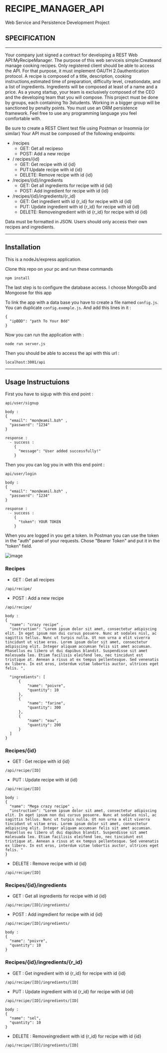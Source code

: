 # RECIPE_MANAGER_API
Web Service and Persistence Development Project

## SPECIFICATION

---

Your company just signed a contract for developing a REST Web API:MyRecipeManager.
The purpose of this web serviceis simple:Createand manage cooking recipes.
Only registered client should be able to access the API. For that purpose, it must implement OAUTH 2.0authentication protocol.
A recipe is composed of a title, description, cooking instructions,estimated time of preparation, difficulty level, creationdate, and a list of ingredients.
Ingredients will be composed at least of a name and a price.
As a young startup, your team is exclusively composed of the CEO and the developing team that you will compose.
This project must be done by groups, each containing 1to 3students. Working in a bigger group will be sanctioned by penalty points.
You must use an ORM persistence framework. 
Feel free to use any programming language you feel comfortable with. 

Be sure to create a REST Client test file using Postman or Insomnia (or similar)
Your API must be composed of the following endpoints:
- /recipes
  - GET: Get all recipeso
  - POST: Add a new recipe
- / recipes/{id}
  - GET: Get recipe with id {id}
  - PUT:Update recipe with id {id}
  - DELETE: Remove recipe with id {id}
- /recipes/{id}/ingredients
  - GET: Get all ingredients for recipe with id {id}
  - POST: Add ingredient for recipe with id {id}
- /recipes/{id}/ingredients/{r_id}
  - GET: Get ingredient with id {r_id} for recipe with id {id}
  - PUT: Update ingredient with id {r_id} for recipe with id {id}
  - DELETE: Removeingredient with id {r_id} for recipe with id {id}

Data must be formatted in JSON.
Users should only access their own recipes and ingredients.

---
## Installation

This is a nodeJs/express application.

Clone this repo on your pc and run these commands

```
npm install 
```
The last step is to configure the database access. 
I choose MongoDb and Mongoose for this app 

To link the app with a data base you have to create a file named ```config.js```. 
You can duplicate ```config.exemple.js```.
And add this lines in it : 
```
{
  "ipBDD": "path To Your Bdd"
}
```

Now you can run the application with :
```
node run server.js 
```

Then you should be able to access the api with this url : 
```
localhost:3001/api
```
---

## Usage Instructuions

First you have to sigup with this end point : 

  ```
  api/user/signup
  ```
  ```
  body : 
  {
    "email": "mon@eamil.bzh" ,
    "password": "1234"
  }
  ```
  ```
  response : 
    - success : 
      {
        "message": "User added successfully!"
      }
  ```

Then you you can log you in with this end point : 

  ```
  api/user/login
  ```
  ```
  body : 
  {
    "email": "mon@eamil.bzh" ,
    "password": "1234"
  }
  ```
  ```
  response : 
    - success : 
      {
        "token": YOUR TOKEN
      }
  ```

When you are logged in you get a token.
In Postman you can use the token in the "auth" panel of your requests.
Chose "Bearer Token" and put it in the "token" field.

![image](https://user-images.githubusercontent.com/44839732/115994776-a71ac300-a5d8-11eb-9e3b-e8bb0fae13f3.png)


### Recipes
  - GET : Get all recipes
  ```
  /api/recipe/
  ```
  - POST : Add a new recipe
  ```
  /api/recipe/
  ```
  ```
  body : 
  {
    "name": "crazy recipe" ,
    "instruction": "Lorem ipsum dolor sit amet, consectetur adipiscing elit. In eget ipsum non dui cursus posuere. Nunc at sodales nisl, ac sagittis tellus. Nunc ut turpis nulla. Ut non urna a elit viverra tincidunt ut vitae eros. Lorem ipsum dolor sit amet, consectetur adipiscing elit. Integer aliquam accumsan felis sit amet accumsan. Phasellus eu libero ut dui dapibus blandit. Suspendisse sit amet malesuada leo. Etiam facilisis eleifend leo, nec tincidunt est tristique at. Aenean a risus at ex tempus pellentesque. Sed venenatis ex libero. In est eros, interdum vitae lobortis auctor, ultrices eget felis. ",

    "ingredients": [
        {
            "name": "poivre",
            "quantity": 10
        },
        {
            "name": "farine",
            "quantity": 300
        },
        {
            "name": "eau",
            "quantity": 200
        }
    ]
  }
  ```

### Recipes/{id}
  - GET : Get recipe with id {id}
  ```
  /api/recipe/[ID]
  ```
  - PUT : Update recipe with id {id}
  ```
  /api/recipe/[ID]
  ```
  ```
  body : 
  {
    "name": "Mega crazy recipe" ,
    "instruction": "Lorem ipsum dolor sit amet, consectetur adipiscing elit. In eget ipsum non dui cursus posuere. Nunc at sodales nisl, ac sagittis tellus. Nunc ut turpis nulla. Ut non urna a elit viverra tincidunt ut vitae eros. Lorem ipsum dolor sit amet, consectetur adipiscing elit. Integer aliquam accumsan felis sit amet accumsan. Phasellus eu libero ut dui dapibus blandit. Suspendisse sit amet malesuada leo. Etiam facilisis eleifend leo, nec tincidunt est tristique at. Aenean a risus at ex tempus pellentesque. Sed venenatis ex libero. In est eros, interdum vitae lobortis auctor, ultrices eget felis. "
}
  ```
  - DELETE : Remove recipe with id {id}
  ```
  /api/recipe/[ID]
  ```

### Recipes/{id}/ingredients
  - GET : Get all ingredients for recipe with id {id}
  ```
  /api/recipe/[ID]/ingredients/
  ```
  - POST : Add ingredient for recipe with id {id}
  ```
  /api/recipe/[ID]/ingredients/
  ```
  ```
  body : 
  {
    "name": "poivre",
    "quantity": 10
  }
  ```

### Recipes/{id}/ingredients/{r_id}
  - GET : Get ingredient with id {r_id} for recipe with id {id}
  ```
  /api/recipe/[ID]/ingredients/[ID]
  ```
  - PUT : Update ingredient with id {r_id} for recipe with id {id}
  ```
  /api/recipe/[ID]/ingredients/[ID]
  ```
 
  ```
  body : 
  {
    "name": "sel",
    "quantity": 10
  }
  ```
  - DELETE : Removeingredient with id {r_id} for recipe with id {id}
  ```
  /api/recipe/[ID]/ingredients/[ID]
  ```
